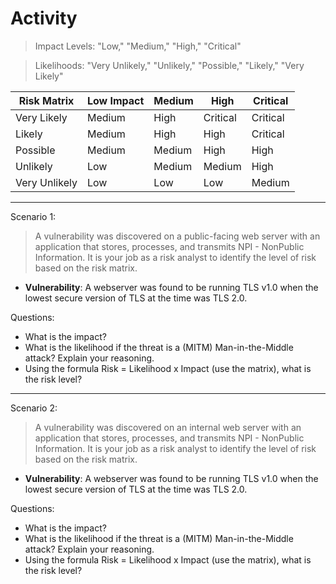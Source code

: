 Activity
========

>Impact Levels: "Low," "Medium," "High," "Critical"

>Likelihoods: "Very Unlikely," "Unlikely," "Possible," "Likely," "Very Likely"


| Risk Matrix   | Low Impact | Medium | High     | Critical |
| ------------- | ---------- | ------ | -------- | -------- |
| Very Likely   | Medium     | High   | Critical | Critical |
| Likely        | Medium     | High   | High     | Critical |
| Possible      | Medium     | Medium | High     | High     |
| Unlikely      | Low        | Medium | Medium   | High     |
| Very Unlikely | Low        | Low    | Low      | Medium   |

---
Scenario 1:

> A vulnerability was discovered on a public-facing web server with an application that stores, processes, and transmits NPI - NonPublic Information. It is your job as a risk analyst to identify the level of risk based on the risk matrix.
  

* **Vulnerability**: A webserver was found to be running TLS v1.0 when the lowest secure version of TLS at the time was TLS 2.0.

Questions:

* What is the impact?
* What is the likelihood if the threat is a (MITM) Man-in-the-Middle attack? Explain your reasoning.
* Using the formula Risk = Likelihood x Impact (use the matrix), what is the risk level? 

---
Scenario 2:

> A vulnerability was discovered on an internal web server with an application that stores, processes, and transmits NPI - NonPublic Information. It is your job as a risk analyst to identify the level of risk based on the risk matrix.
  

* **Vulnerability**: A webserver was found to be running TLS v1.0 when the lowest secure version of TLS at the time was TLS 2.0.

Questions:

* What is the impact?
* What is the likelihood if the threat is a (MITM) Man-in-the-Middle attack? Explain your reasoning.
* Using the formula Risk = Likelihood x Impact (use the matrix), what is the risk level? 
